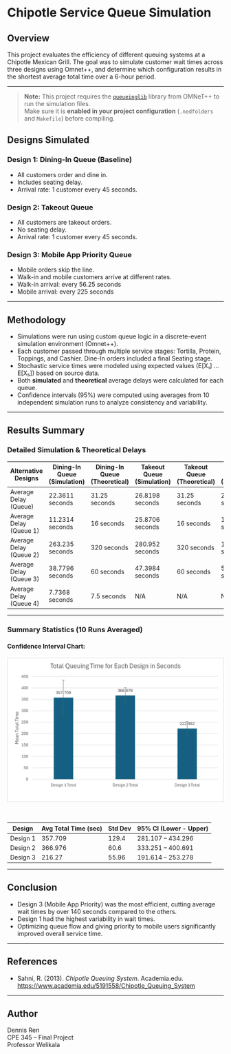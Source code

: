 # Chipotle Service Queue Simulation

## Overview

This project evaluates the efficiency of different queuing systems at a Chipotle Mexican Grill. The goal was to simulate customer wait times across three designs using Omnet++, and determine which configuration results in the shortest average total time over a 6-hour period.

---

>  **Note:** This project requires the [`queueinglib`](https://doc.omnetpp.org/omnetpp/manual/#sec:queueinglib) library from OMNeT++ to run the simulation files.  
> Make sure it is **enabled in your project configuration** (`.nedfolders` and `Makefile`) before compiling.

## Designs Simulated

### Design 1: Dining-In Queue (Baseline)
- All customers order and dine in.
- Includes seating delay.
- Arrival rate: 1 customer every 45 seconds.

### Design 2: Takeout Queue
- All customers are takeout orders.
- No seating delay.
- Arrival rate: 1 customer every 45 seconds.

### Design 3: Mobile App Priority Queue
- Mobile orders skip the line.
- Walk-in and mobile customers arrive at different rates.
- Walk-in arrival: every 56.25 seconds  
- Mobile arrival: every 225 seconds

---

## Methodology

- Simulations were run using custom queue logic in a discrete-event simulation environment (Omnet++).
- Each customer passed through multiple service stages: Tortilla, Protein, Toppings, and Cashier. Dine-In orders included a final Seating stage.
- Stochastic service times were modeled using expected values (E[X₁] ... E[X₅]) based on source data.
- Both **simulated** and **theoretical** average delays were calculated for each queue.
- Confidence intervals (95%) were computed using averages from 10 independent simulation runs to analyze consistency and variability.

---

## Results Summary

### Detailed Simulation & Theoretical Delays

| Alternative Designs        | Dining-In Queue (Simulation) | Dining-In Queue (Theoretical) | Takeout Queue (Simulation) | Takeout Queue (Theoretical) | Mobile Queue (Simulation) | Mobile Queue (Theoretical) |
|----------------------------|------------------------------|-------------------------------|-----------------------------|------------------------------|----------------------------|-----------------------------|
| Average Delay (Queue)      | 22.3611 seconds              | 31.25 seconds                 | 26.8198 seconds             | 31.25 seconds                | 23.4821 seconds            | 22.5 seconds                |
| Average Delay (Queue 1)    | 11.2314 seconds              | 16 seconds                    | 25.8706 seconds             | 16 seconds                   | 10.1423 seconds            | 11.25 seconds               |
| Average Delay (Queue 2)    | 263.235 seconds              | 320 seconds                   | 280.952 seconds             | 320 seconds                  | 119.875 seconds            | 89.28 seconds               |
| Average Delay (Queue 3)    | 38.7796 seconds              | 60 seconds                    | 47.3984 seconds             | 60 seconds                   | 58.0923 seconds            | 60 seconds                 |
| Average Delay (Queue 4)    | 7.7368 seconds               | 7.5 seconds                   | N/A                         | N/A                          | N/A                        | N/A                         |

---

### Summary Statistics (10 Runs Averaged)

<h4>Confidence Interval Chart: </h4>

<p align="left">
  <img src="https://github.com/Dennis3204/Chipotle-Queueing-System/blob/main/Confidence%20Interval%20Chart.png?raw=true" 
       alt="Confidence Interval Chart" 
       style="width: 600px;" />
</p>

<br>

| Design   | Avg Total Time (sec) | Std Dev | 95% CI (Lower - Upper) |
|----------|-----------------------|---------|--------------------------|
| Design 1 | 357.709               | 129.4   | 281.107 – 434.296       |
| Design 2 | 366.976               | 60.6    | 333.251 – 400.691       |
| Design 3 | 216.27                | 55.96   | 191.614 – 253.278       |



---

## Conclusion

- Design 3 (Mobile App Priority) was the most efficient, cutting average wait times by over 140 seconds compared to the others.
- Design 1 had the highest variability in wait times.
- Optimizing queue flow and giving priority to mobile users significantly improved overall service time.

---

## References

- Sahni, R. (2013). *Chipotle Queuing System*. Academia.edu.  
  https://www.academia.edu/5191558/Chipotle_Queuing_System

---

## Author

Dennis Ren  
CPE 345 – Final Project  
Professor Welikala
